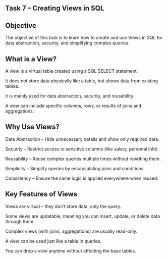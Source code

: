 ## Task 7 – Creating Views in SQL
##  Objective

The objective of this task is to learn how to create and use Views in SQL for data abstraction, security, and simplifying complex queries.

## What is a View?

A view is a virtual table created using a SQL SELECT statement.

It does not store data physically like a table, but shows data from existing tables.

It is mainly used for data abstraction, security, and reusability.

A view can include specific columns, rows, or results of joins and aggregations.


## Why Use Views?

Data Abstraction – Hide unnecessary details and show only required data.

Security – Restrict access to sensitive columns (like salary, personal info).

Reusability – Reuse complex queries multiple times without rewriting them.

Simplicity – Simplify queries by encapsulating joins and conditions.

Consistency – Ensure the same logic is applied everywhere when reused.

## Key Features of Views

Views are virtual – they don’t store data, only the query.

Some views are updatable, meaning you can insert, update, or delete data through them.

Complex views (with joins, aggregations) are usually read-only.

A view can be used just like a table in queries.

You can drop a view anytime without affecting the base tables.

